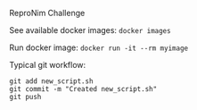 ReproNim Challenge

See available docker images:
`docker images`

Run docker image:
`docker run -it --rm myimage`

Typical git workflow:
```
git add new_script.sh
git commit -m "Created new_script.sh"
git push
```

